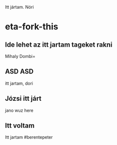 Itt jártam. Nóri
# eta-fork-this

## Ide lehet az itt jartam tageket rakni

Mihaly Dombi=

## ASD ASD
itt jartam, dori

## Józsi itt járt
jano wuz here
## Itt voltam
Itt jartam #berentepeter